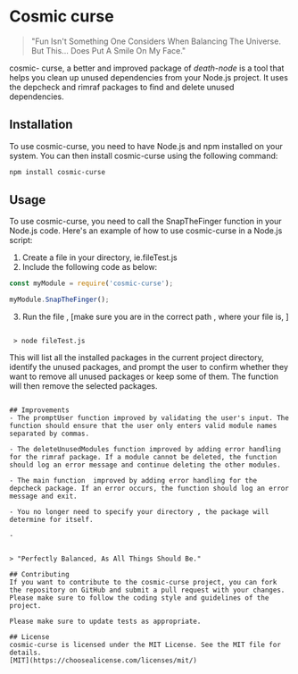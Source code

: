 # Cosmic curse

> "Fun Isn't Something One Considers When Balancing The Universe. But This... Does Put A Smile On My Face." 

cosmic- curse, a better and improved package of *death-node* is a tool that helps you clean up unused dependencies from your Node.js project. It uses the depcheck and rimraf packages to find and delete unused dependencies.


## Installation

To use cosmic-curse, you need to have Node.js and npm installed on your system. You can then install cosmic-curse using the following command:

```bash
npm install cosmic-curse
```

## Usage

To use cosmic-curse, you need to call the SnapTheFinger function in your Node.js code. Here's an example of how to use cosmic-curse in a Node.js script:

1. Create a file in your directory, ie.fileTest.js
2. Include the following code as below:

```javascript
const myModule = require('cosmic-curse');

myModule.SnapTheFinger();


```
3. Run the file , [make sure you are in the correct path , where your file is, ]

```node 

 > node fileTest.js

```

This will list all the installed packages in the current project directory, identify the unused packages, and prompt the user to confirm whether they want to remove all unused packages or keep some of them. The function will then remove the selected packages.

```

## Improvements
- The promptUser function improved by validating the user's input. The function should ensure that the user only enters valid module names separated by commas.

- The deleteUnusedModules function improved by adding error handling for the rimraf package. If a module cannot be deleted, the function should log an error message and continue deleting the other modules.

- The main function  improved by adding error handling for the depcheck package. If an error occurs, the function should log an error message and exit.

- You no longer need to specify your directory , the package will determine for itself.

- 


> "Perfectly Balanced, As All Things Should Be."

## Contributing
If you want to contribute to the cosmic-curse project, you can fork the repository on GitHub and submit a pull request with your changes. Please make sure to follow the coding style and guidelines of the project.

Please make sure to update tests as appropriate.

## License
cosmic-curse is licensed under the MIT License. See the MIT file for details.
[MIT](https://choosealicense.com/licenses/mit/)